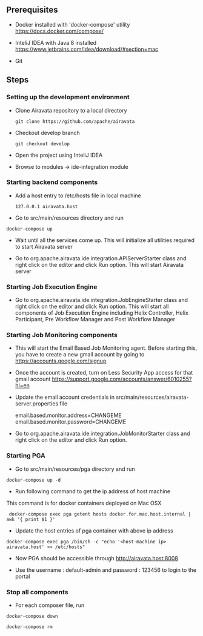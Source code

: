 ## Prerequisites

* Docker installed with 'docker-compose' utility
  https://docs.docker.com/compose/

* InteliJ IDEA with Java 8 installed
  https://www.jetbrains.com/idea/download/#section=mac

* Git

## Steps

### Setting up the development environment

* Clone Airavata repository to a local directory

  ```git clone https://github.com/apache/airavata```

* Checkout develop branch

  ```git checkout develop```

* Open the project using InteliJ IDEA

* Browse to modules -> ide-integration module

### Starting backend components

* Add a host entry to /etc/hosts file in local machine

  ```127.0.0.1 airavata.host```

* Go to src/main/resources directory and run 

 ```docker-compose up```

* Wait until all the services come up. This will initialize all utilities required to start Airavata server

* Go to org.apache.airavata.ide.integration.APIServerStarter class and right click on the editor and click Run option. This will start Airavata server

### Starting Job Execution Engine

* Go to org.apache.airavata.ide.integration.JobEngineStarter class and right click on the editor and click Run option. 
This will start all components of Job Execution Engine including Helix Controller, Helix Participant, Pre Workflow Manager and 
Post Workflow Manager

### Starting Job Monitoring components

* This will start the Email Based Job Monitoring agent. Before starting this, you have to create a new gmail account by going to 
https://accounts.google.com/signup

* Once the account is created, turn on Less Security App access for that gmail account 
https://support.google.com/accounts/answer/6010255?hl=en

* Update the email account credentials in src/main/resources/airavata-server.properties file

  email.based.monitor.address=CHANGEME
  email.based.monitor.password=CHANGEME
  
* Go to org.apache.airavata.ide.integration.JobMonitorStarter class and right click on the editor and click Run option.
 
### Starting PGA

* Go to src/main/resources/pga directory and run 

 ```docker-compose up -d```

* Run following command to get the ip address of host machine

 This command is for docker containers deployed on Mac OSX  

 ``` docker-compose exec pga getent hosts docker.for.mac.host.internal | awk '{ print $1 }'```

* Update the host entries of pga container with above ip address

 ```docker-compose exec pga /bin/sh -c "echo '<host-machine ip> airavata.host' >> /etc/hosts"```

* Now PGA should be accessible through http://airavata.host:8008

* Use the username : default-admin and password : 123456 to login to the portal

### Stop all components

* For each composer file, run 

 ```docker-compose down```
 
 ```docker-compose rm```